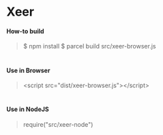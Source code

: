 # Xeer

#### How-to build
> $ npm install
> $ parcel build src/xeer-browser.js
#
#### Use in Browser
>\<script src="dist/xeer-browser.js">\</script>
#
#### Use in NodeJS
> require("src/xeer-node")
